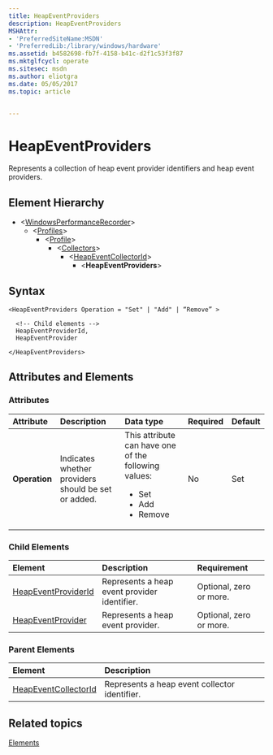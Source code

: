 ```yaml
---
title: HeapEventProviders
description: HeapEventProviders
MSHAttr:
- 'PreferredSiteName:MSDN'
- 'PreferredLib:/library/windows/hardware'
ms.assetid: b4582698-fb7f-4158-b41c-d2f1c53f3f87
ms.mktglfcycl: operate
ms.sitesec: msdn
ms.author: eliotgra
ms.date: 05/05/2017
ms.topic: article


---
```



# HeapEventProviders

Represents a collection of heap event provider identifiers and heap event providers.


## Element Hierarchy

* \<[WindowsPerformanceRecorder](windowsperformancerecorder.md)\>
  * \<[Profiles](profiles.md)\>
    * \<[Profile](profile-wpr.md)\>
      * \<[Collectors](collectors.md)\>
        * \<[HeapEventCollectorId](heapeventcollectorid.md)\>
          * \<**HeapEventProviders**\>


## Syntax

```
<HeapEventProviders Operation = "Set" | "Add" | “Remove” >

  <!-- Child elements -->
  HeapEventProviderId,
  HeapEventProvider

</HeapEventProviders>
```


## Attributes and Elements


### Attributes

| Attribute     | Description                                         | Data type                                                                                             | Required | Default |
| :------------ | :-------------------------------------------------- | :---------------------------------------------------------------------------------------------------- | :------- | :------ |
| **Operation** | Indicates whether providers should be set or added. | This attribute can have one of the following values: <ul><li>Set</li><li>Add</li><li>Remove</li></ul> | No       | Set     |


### Child Elements

| Element                                       | Description                                  | Requirement             |
| :-------------------------------------------- | :------------------------------------------- | :---------------------- |
| [HeapEventProviderId](heapeventproviderid.md) | Represents a heap event provider identifier. | Optional, zero or more. |
| [HeapEventProvider](heapeventprovider.md)     | Represents a heap event provider.            | Optional, zero or more. |


### Parent Elements

| Element                                         | Description                                   |
| :---------------------------------------------- | :-------------------------------------------- |
| [HeapEventCollectorId](heapeventcollectorid.md) | Represents a heap event collector identifier. |


## Related topics

[Elements](elements.md)

